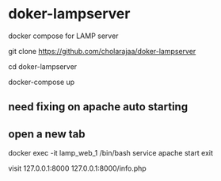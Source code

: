 # doker-lampserver
docker compose for LAMP server

git clone https://github.com/cholarajaa/doker-lampserver

cd doker-lampserver

docker-compose up

## need fixing on apache auto starting
## open a new tab
docker exec -it lamp_web_1 /bin/bash
service apache start
exit

visit 127.0.0.1:8000
127.0.0.1:8000/info.php
